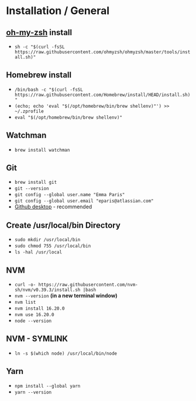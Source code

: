 # Installation / General

## [oh-my-zsh](https://ohmyz.sh/) install

* `sh -c "$(curl -fsSL https://raw.githubusercontent.com/ohmyzsh/ohmyzsh/master/tools/install.sh)"`

## Homebrew install

* `/bin/bash -c "$(curl -fsSL https://raw.githubusercontent.com/Homebrew/install/HEAD/install.sh)"`
* `(echo; echo 'eval "$(/opt/homebrew/bin/brew shellenv)"') >> ~/.zprofile`
* `eval "$(/opt/homebrew/bin/brew shellenv)"`


## Watchman

* `brew install watchman`

## Git

* `brew install git`
* `git --version`
* `git config --global user.name "Emma Paris"`
* `git config --global user.email "eparis@atlassian.com"`
* [Github desktop](https://desktop.github.com) - recommended

## Create /usr/local/bin Directory

* `sudo mkdir /usr/local/bin`
* `sudo chmod 755 /usr/local/bin`
* `ls -hal /usr/local`

## NVM

* `curl -o- https://raw.githubusercontent.com/nvm-sh/nvm/v0.39.3/install.sh |bash`
* `nvm --version` **(in a new terminal window)**
* `nvm list`
* `nvm install 16.20.0`
* `nvm use 16.20.0`
* `node --version`

## NVM - SYMLINK

* `ln -s $(which node) /usr/local/bin/node`

## Yarn

* `npm install --global yarn`
* `yarn --version`

